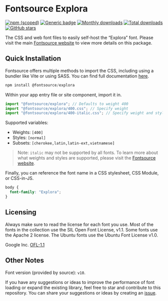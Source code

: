 # Fontsource Explora

[![npm (scoped)](https://img.shields.io/npm/v/@fontsource/explora?color=brightgreen)](https://www.npmjs.com/package/@fontsource/explora) [![Generic badge](https://img.shields.io/badge/fontsource-passing-brightgreen)](https://github.com/fontsource/fontsource) [![Monthly downloads](https://badgen.net/npm/dm/@fontsource/explora)](https://github.com/fontsource/fontsource) [![Total downloads](https://badgen.net/npm/dt/@fontsource/explora)](https://github.com/fontsource/fontsource) [![GitHub stars](https://img.shields.io/github/stars/fontsource/fontsource.svg?style=social&label=Star)](https://github.com/fontsource/fontsource/stargazers)

The CSS and web font files to easily self-host the “Explora” font. Please visit the main [Fontsource website](https://fontsource.org/fonts/explora) to view more details on this package.

## Quick Installation

Fontsource offers multiple methods to import the CSS, including using a bundler like Vite or using SASS. You can find full documentation [here](https://fontsource.org/docs/getting-started/introduction).

```javascript
npm install @fontsource/explora
```

Within your app entry file or site component, import it in.

```javascript
import "@fontsource/explora"; // Defaults to weight 400
import "@fontsource/explora/400.css"; // Specify weight
import "@fontsource/explora/400-italic.css"; // Specify weight and style
```

Supported variables:
- Weights: `[400]`
- Styles: `[normal]`
- Subsets: `[cherokee,latin,latin-ext,vietnamese]`

> Note: `italic` may not be supported by all fonts. To learn more about what weights and styles are supported, please visit the [Fontsource website](https://fontsource.org/fonts/explora).

Finally, you can reference the font name in a CSS stylesheet, CSS Module, or CSS-in-JS.

```css
body {
  font-family: "Explora";
}
```

## Licensing
Always make sure to read the license for each font you use. Most of the fonts in the collection use the SIL Open Font License, v1.1. Some fonts use the Apache 2 license. The Ubuntu fonts use the Ubuntu Font License v1.0.

Google Inc.
[OFL-1.1](http://scripts.sil.org/OFL)

## Other Notes
Font version (provided by source): `v10`.

If you have any suggestions or ideas to improve the performance of font loading or expand the existing library, feel free to star and contribute to this repository. You can share your suggestions or ideas by creating an [issue](https://github.com/fontsource/fontsource/issues).